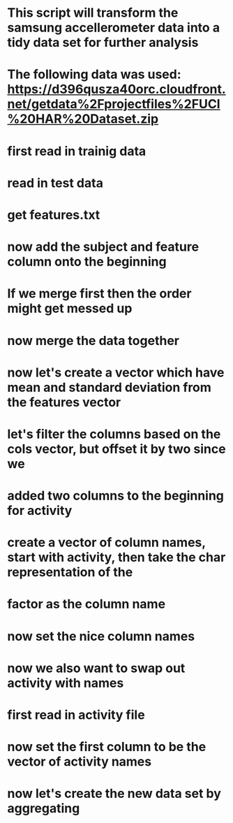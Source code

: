
# This script will transform the samsung accellerometer data into a tidy data set for further analysis
#  The following data was used: https://d396qusza40orc.cloudfront.net/getdata%2Fprojectfiles%2FUCI%20HAR%20Dataset.zip 


# first read in trainig data


# read in test data


# get features.txt


# now add the subject and feature column onto the beginning
# If we merge first then the order might get messed up


# now merge the data together


# now let's create a vector which have mean and standard deviation from the features vector


# let's filter the columns based on the cols vector, but offset it by two since we 
#  added two columns to the beginning for activity

# create a vector of column names, start with activity, then take the char representation of the 
#  factor as the column name


# now set the nice column names


# now we also want to swap out activity with names
#  first read in activity file


# now set the first column to be the vector of activity names


# now let's create the new data set by aggregating


